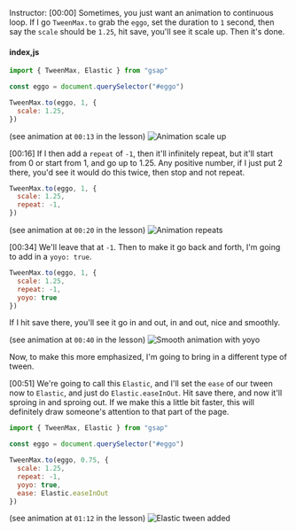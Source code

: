 Instructor: [00:00] Sometimes, you just want an animation to continuous loop. If I go `TweenMax.to` grab the `eggo`, set the duration to `1` second, then say the `scale` should be `1.25`, hit save, you'll see it scale up. Then it's done.

#### index,js

```js
import { TweenMax, Elastic } from "gsap"

const eggo = document.querySelector("#eggo")

TweenMax.to(eggo, 1, {
  scale: 1.25,
})
```

(see animation at `00:13` in the lesson)
![Animation scale up](https://res.cloudinary.com/dg3gyk0gu/image/upload/v1554515534/transcript-images/loop-a-tween-forever-using-yoyo-and-repeat-with-greensock-animation-scale.jpg)

[00:16] If I then add a `repeat` of `-1`, then it'll infinitely repeat, but it'll start from 0 or start from 1, and go up to 1.25. Any positive number, if I just put 2 there, you'd see it would do this twice, then stop and not repeat.

```js
TweenMax.to(eggo, 1, {
  scale: 1.25,
  repeat: -1,
})
```
(see animation at `00:20` in the lesson)
![Animation repeats](https://res.cloudinary.com/dg3gyk0gu/image/upload/v1554515535/transcript-images/loop-a-tween-forever-using-yoyo-and-repeat-with-greensock-animation-repeats.jpg)

[00:34] We'll leave that at `-1`. Then to make it go back and forth, I'm going to add in a `yoyo: true`.

```js
TweenMax.to(eggo, 1, {
  scale: 1.25,
  repeat: -1,
  yoyo: true
})
```

If I hit save there, you'll see it go in and out, in and out, nice and smoothly.

(see animation at `00:40` in the lesson)
![Smooth animation with yoyo](https://res.cloudinary.com/dg3gyk0gu/image/upload/v1554515534/transcript-images/loop-a-tween-forever-using-yoyo-and-repeat-with-greensock-smooth-animation.jpg)

Now, to make this more emphasized, I'm going to bring in a different type of tween.

[00:51] We're going to call this `Elastic`, and I'll set the `ease` of our tween now to `Elastic`, and just do `Elastic.easeInOut`. Hit save there, and now it'll sproing in and sproing out. If we make this a little bit faster, this will definitely draw someone's attention to that part of the page.

```js
import { TweenMax, Elastic } from "gsap"

const eggo = document.querySelector("#eggo")

TweenMax.to(eggo, 0.75, {
  scale: 1.25,
  repeat: -1,
  yoyo: true,
  ease: Elastic.easeInOut
})
```

(see animation at `01:12` in the lesson)
![Elastic tween added](https://res.cloudinary.com/dg3gyk0gu/image/upload/v1554515535/transcript-images/loop-a-tween-forever-using-yoyo-and-repeat-with-greensock-elastic-tween.jpg)